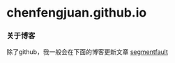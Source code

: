 # chenfengjuan.github.io

### 关于博客
除了github，我一般会在下面的博客更新文章
[segmentfault](https://segmentfault.com/u/chenfengjuan_59eadc7bee8f8)
